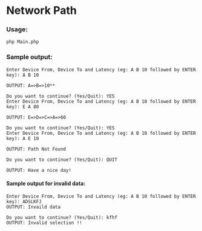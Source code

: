 # Network Path

### Usage:

	php Main.php


### Sample output:
	Enter Device From, Device To and Latency (eg: A B 10 followed by ENTER key): A B 10

	OUTPUT: A=>B=>10**
  
	Do you want to continue? (Yes/Quit): YES  
	Enter Device From, Device To and Latency (eg: A B 10 followed by ENTER key): E A 80  

	OUTPUT: E=>D=>C=>A=>60
  
	Do you want to continue? (Yes/Quit): YES
	Enter Device From, Device To and Latency (eg: A B 10 followed by ENTER key): A E 10

	OUTPUT: Path Not Found
	
	Do you want to continue? (Yes/Quit): QUIT

	OUTPUT: Have a nice day!

#### Sample output for invalid data:
	Enter Device From, Device To and Latency (eg: A B 10 followed by ENTER key): ADSLKFJ
	OUTPUT: Invaild data

	Do you want to continue? (Yes/Quit): kfhf
	OUTPUT: Invalid selection !!
